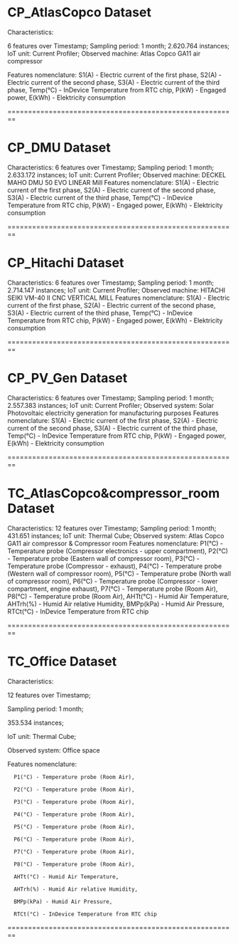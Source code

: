# CP_AtlasCopco Dataset

Characteristics:

  6 features over Timestamp; 
  Sampling period: 1 month; 
  2.620.764 instances; 
  IoT unit: Current Profiler;
  Observed machine: Atlas Copco GA11 air compressor
  
  Features nomenclature:
      S1(A) - Electric current of the first phase,
      S2(A) - Electric current of the second phase,
      S3(A) - Electric current of the third phase,
      Temp(°C) - InDevice Temperature from RTC chip,
      P(kW) - Engaged power,
      E(kWh) - Elektricity consumption
      
========================================================

# CP_DMU Dataset

Characteristics: 
  6 features over Timestamp; 
  Sampling period: 1 month; 
  2.633.172 instances;
  IoT unit: Current Profiler;
  Observed machine: DECKEL MAHO DMU 50 EVO LINEAR Mill
  Features nomenclature:
      S1(A) - Electric current of the first phase,
      S2(A) - Electric current of the second phase,
      S3(A) - Electric current of the third phase,
      Temp(°C) - InDevice Temperature from RTC chip,
      P(kW) - Engaged power,
      E(kWh) - Elektricity consumption
      
========================================================
      
# CP_Hitachi Dataset

Characteristics: 
  6 features over Timestamp; 
  Sampling period: 1 month; 
  2.714.147 instances;
  IoT unit: Current Profiler;
  Observed machine: HITACHI SEIKI VM-40 II CNC VERTICAL MILL
  Features nomenclature:
      S1(A) - Electric current of the first phase,
      S2(A) - Electric current of the second phase,
      S3(A) - Electric current of the third phase,
      Temp(°C) - InDevice Temperature from RTC chip,
      P(kW) - Engaged power,
      E(kWh) - Elektricity consumption
      
========================================================      
      
 # CP_PV_Gen Dataset

Characteristics: 
  6 features over Timestamp; 
  Sampling period: 1 month; 
  2.557.383 instances;
  IoT unit: Current Profiler;
  Observed system: Solar Photovoltaic electricity generation for manufacturing purposes
  Features nomenclature:
      S1(A) - Electric current of the first phase,
      S2(A) - Electric current of the second phase,
      S3(A) - Electric current of the third phase,
      Temp(°C) - InDevice Temperature from RTC chip,
      P(kW) - Engaged power,
      E(kWh) - Elektricity consumption

========================================================
      
  # TC_AtlasCopco&compressor_room Dataset
  
  Characteristics: 
  12 features over Timestamp; 
  Sampling period: 1 month; 
  431.651 instances;
  IoT unit: Thermal Cube;
  Observed system: Atlas Copco GA11 air compressor & Compressor room
  Features nomenclature:
      P1(°C) - Temperature probe (Compressor electronics - upper compartment),
      P2(°C) - Temperature probe (Eastern wall of compressor room),
      P3(°C) - Temperature probe (Compressor - exhaust),
      P4(°C) - Temperature probe (Western wall of compressor room),
      P5(°C) - Temperature probe (North wall of compressor room),
      P6(°C) - Temperature probe (Compressor - lower compartment, engine exhaust),
      P7(°C) - Temperature probe (Room Air),
      P8(°C) - Temperature probe (Room Air),
      AHTt(°C) - Humid Air Temperature,
      AHTrh(%) - Humid Air relative Humidity,
      BMPp(kPa) - Humid Air Pressure,
      RTCt(°C) - InDevice Temperature from RTC chip
      
========================================================

 # TC_Office Dataset
  
  Characteristics:
  
  12 features over Timestamp; 
  
  Sampling period: 1 month; 
  
  353.534 instances;
  
  IoT unit: Thermal Cube;
  
  Observed system: Office space
  
  Features nomenclature:
  
      P1(°C) - Temperature probe (Room Air),
      
      P2(°C) - Temperature probe (Room Air),
      
      P3(°C) - Temperature probe (Room Air),
      
      P4(°C) - Temperature probe (Room Air),
      
      P5(°C) - Temperature probe (Room Air),
      
      P6(°C) - Temperature probe (Room Air),
      
      P7(°C) - Temperature probe (Room Air),
      
      P8(°C) - Temperature probe (Room Air),
      
      AHTt(°C) - Humid Air Temperature,
      
      AHTrh(%) - Humid Air relative Humidity,
      
      BMPp(kPa) - Humid Air Pressure,
      
      RTCt(°C) - InDevice Temperature from RTC chip
      
========================================================
